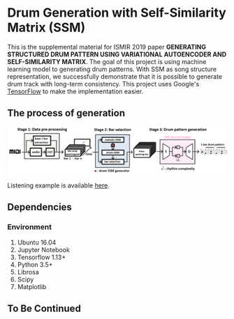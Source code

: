 Drum Generation with Self-Similarity Matrix (SSM)
==================

This is the supplemental material for ISMIR 2019 paper **GENERATING STRUCTURED DRUM PATTERN USING VARIATIONAL AUTOENCODER AND SELF-SIMILARITY MATRIX**. The goal of this project is using machine learning model to generating drum patterns.
With SSM as song structure representation, we successfully demonstrate that it is possible to generate drum track with long-term consistency. This project uses Google's [TensorFlow](https://www.tensorflow.org/ "link") to make the implementation easier.

## The process of generation
![Generation Flow](misc/generation_flow.png "Generation Flow")

Listening example is available [here](https://sma1033.github.io/drum_generation_with_ssm/ "link").


## Dependencies
### Environment
1. Ubuntu 16.04
2. Jupyter Notebook
3. Tensorflow 1.13+
4. Python 3.5+  
5. Librosa
6. Scipy
7. Matplotlib

## To Be Continued